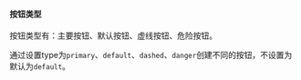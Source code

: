 #### 按钮类型
按钮类型有：主要按钮、默认按钮、虚线按钮、危险按钮。

通过设置type为`primary`、`default`、`dashed`、`danger`创建不同的按钮，不设置为默认为`default`。